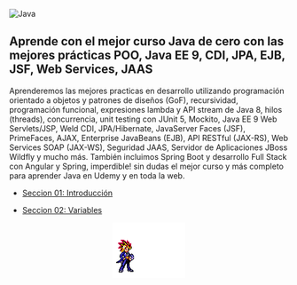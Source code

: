 ![Java](https://img.shields.io/badge/java-%23ED8B00.svg?style=for-the-badge&logo=java&logoColor=white)

##  Aprende con el mejor curso Java de cero con las mejores prácticas POO, Java EE 9, CDI, JPA, EJB, JSF, Web Services, JAAS

Aprenderemos las mejores practicas en desarrollo utilizando programación orientado a objetos y patrones de diseños (GoF), recursividad, programación funcional, expresiones lambda y API stream de Java 8, hilos (threads), concurrencia, unit testing con JUnit 5, Mockito, Java EE 9 Web Servlets/JSP, Weld CDI, JPA/Hibernate, JavaServer Faces (JSF), PrimeFaces, AJAX, Enterprise JavaBeans (EJB), API RESTful (JAX-RS), Web Services SOAP (JAX-WS), Seguridad JAAS, Servidor de Aplicaciones JBoss Wildfly y mucho más. También incluimos Spring Boot y desarrollo Full Stack con Angular y Spring, imperdible! sin dudas el mejor curso y más completo para aprender Java en Udemy y en toda la web.

- [Seccion 01: Introducción](src/Conceptos/Introduccion.md)

- [Seccion 02: Variables](src/Conceptos/Variables.md)
<div align="center">
<img src="src/img/100.gif">
</div>
